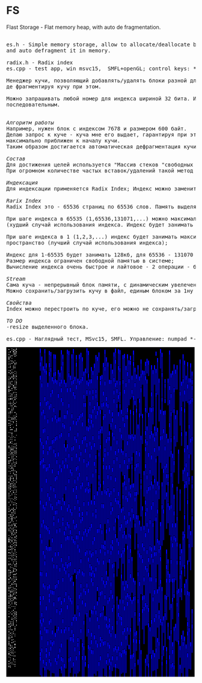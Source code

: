 # FS

Flast Storage - Flat memory heap, with auto de fragmentation.

<pre>

es.h - Simple memory storage, allow to allocate/deallocate blocks with varios size, 
and auto defragment it in memory.

radix.h - Radix index
es.cpp - test app, win msvc15,  SMFL+openGL; control keys: *-+0

Менеджер кучи, позволяющий добавлять/удалять блоки разной длинны, максимально 
де фрагментируя кучу при этом. 

Можно запрашивать любой номер для индекса шириной 32 бита. Индекс не обязан быть 
последовательным.


<i>Алгоритм работы</i>
Например, нужен блок с индексом 7678 и размером 600 байт. 
Делаю запрос к куче - куча мне его выдает, гарантируя при этом, что блок будет 
максимально приближен к началу кучи.
Таким образом достигается автоматическая дефрагментация кучи.

<i>Состав</i>
Для достижения целей используется "Массив стеков "свободных блоков" кучи." (std::priority_queue).
При огромном количестве частых вставок/удалений такой метод залагает.

<i>Индексация</i>
Для индексации применяется Radix Index; Индекс можно заменить на B-Tree или любой другой.

<i>Rarix Index</i>
Radix Index это - 65536 страниц по 65536 слов. Память выделяется кратно размеру странице;

При шаге индекса в 65535 (1,65536,131071,...) можно максимально записать 65535 елементов. 
(худший случай использования индекса. Индекс будет занимать 4GB);

При шаге индекса в 1 (1,2,3,...) индекс будет занимать максимально компактное 
пространство (лучший случай использования индекса);

Индекс для 1-65535 будет занимать 128кб, для 65536 - 131070 еще 128кб. 256кб всего;
Размер индекса ограничен свободной памятью в системе;
Вычисление индекса очень быстрое и лайтовое - 2 операции - битовый And + сдвиг;

<i>Stream</i>
Сама куча - непрерывный блок памяти, с динамическим увелечением.
Можно сохранить/загрузить кучу в файл, единым блоком за 1ну операцию mem_move.

<i>Свойства</i>
Index можно перестроить по куче, его можно не сохранять/загружать (draft, leaks).

<i>TO DO</i>
-resize выделенного блока.

es.cpp - Наглядный тест, MSvc15, SMFL. Управление: numpad *-+79 [0] - Авто
</pre>

<img src="https://raw.githubusercontent.com/USSRcoder/FS/master/thumb.png">
